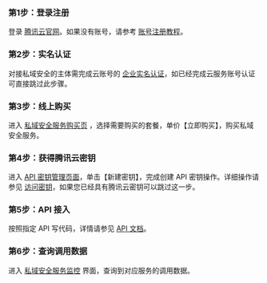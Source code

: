### 第1步：登录注册
登录 [腾讯云官网](https://cloud.tencent.com/)。如果没有账号，请参考 [账号注册教程](https://www.qcloud.com/document/product/378/8415)。
### 第2步：实名认证
对接私域安全的主体需完成云账号的 [企业实名认证](https://cloud.tencent.com/document/product/378/10496)，如已经完成云服务账号认证可直接跳过此步骤。
### 第3步：线上购买
进入 [私域安全服务购买页](https://buy.cloud.tencent.com/pds) ，选择需要购买的套餐，单价【立即购买】，购买私域安全服务。
### 第4步：获得腾讯云密钥
进入 [API 密钥管理页面](https://console.cloud.tencent.com/cam/capi)，单击【新建密钥】，完成创建 API 密钥操作。详细操作请参见  [访问密钥](https://cloud.tencent.com/document/product/598/40488)，如果您已经具有腾讯云密钥可以跳过这一步。
### 第5步：API 接入
按照指定 API 写代码，详情请参见 [API 文档]()。
### 第6步：查询调用数据
进入 [私域安全服务监控]() 界面，查询到对应服务的调用数据。
